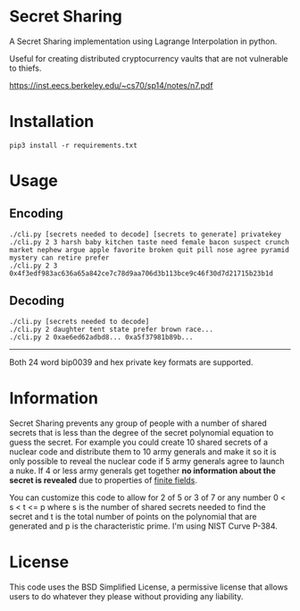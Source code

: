 # Secret Sharing

A Secret Sharing implementation using Lagrange Interpolation in python.

Useful for creating distributed cryptocurrency vaults that are not vulnerable to thiefs.

https://inst.eecs.berkeley.edu/~cs70/sp14/notes/n7.pdf

# Installation 

```
pip3 install -r requirements.txt
```

# Usage
## Encoding
```
./cli.py [secrets needed to decode] [secrets to generate] privatekey
./cli.py 2 3 harsh baby kitchen taste need female bacon suspect crunch market nephew argue apple favorite broken quit pill nose agree pyramid mystery can retire prefer
./cli.py 2 3 0x4f3edf983ac636a65a842ce7c78d9aa706d3b113bce9c46f30d7d21715b23b1d
```

## Decoding

```
./cli.py [secrets needed to decode] 
./cli.py 2 daughter tent state prefer brown race...
./cli.py 2 0xae6ed62adbd8... 0xa5f37981b89b...
```

---
Both 24 word bip0039 and hex private key formats are supported.

# Information

Secret Sharing prevents any group of people with a number of shared secrets that is less than the degree of the secret polynomial equation to guess the secret. For example you could create 10 shared secrets of a nuclear code and distribute them to 10 army generals and make it so it is only possible to reveal the nuclear code if 5 army generals agree to launch a nuke. If 4 or less army generals get together **no information about the secret is revealed** due to properties of [finite fields](https://en.wikipedia.org/wiki/Finite_field_arithmetic).

You can customize this code to allow for 2 of 5 or 3 of 7 or any number 0 < s < t <= p where s is the number of shared secrets needed to find the secret and t is the total number of points on the polynomial that are generated and p is the characteristic prime. I'm using NIST Curve P-384.

# License

This code uses the BSD Simplified License, a permissive license that allows users to do whatever they please without providing any liability.
